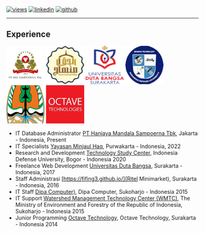   [![views](https://hits.seeyoufarm.com/api/count/incr/badge.svg?url=https%3A%2F%2Fgithub.com%2Fhoward-haowen%2Fhoward-haowen.github.io&count_bg=%2367E805&title_bg=%23555555&icon=grav.svg&icon_color=%2367E805&title=Visitors&edge_flat=false)](https://hits.seeyoufarm.com) [![linkedin](https://img.shields.io/badge/View-My_LinkedIn-0A66C2?style=flat&logo=linkedin&logoColor=white)](https://www.linkedin.com/in/fifing/) [![github](https://img.shields.io/badge/View_My_GitHub-181717?style=flat-square&logo=github&logoColor=white)](https://github.com/fifing3/) 

---
## Experience
<img width="100" height="100" src="https://github.com/fifing3/fifing3.github.io/raw/master/images/sampoerna.png">
<img width="100" height="100" src="https://github.com/fifing3/fifing3.github.io/raw/master/images/mh.png">
<img width="100" height="100" src="https://github.com/fifing3/fifing3.github.io/raw/master/images/udb.png">
<img width="100" height="100" src="https://github.com/fifing3/fifing3.github.io/raw/master/images/tekin.png">
<img width="100" height="100" src="https://github.com/fifing3/fifing3.github.io/raw/master/images/klh.png">
<img width="100" height="100" src="https://github.com/fifing3/fifing3.github.io/raw/master/images/octave.png">


- IT Database Administrator [PT Hanjaya Mandala Sampoerna Tbk](https://www.sampoerna.com/), Jakarta - Indonesia, Present
- IT Specialists [Yayasan Minjaul Haq](https://minhajulhaq.sch.id/), Purwakarta - Indonesia, 2022
- Research and Development [Technology Study Center](https://www.idu.ac.id/), Indonesia Defense University, Bogor - Indonesia 2020
- Freelance Web Development [Universitas Duta Bangsa](https://udb.ac.id/), Surakarta - Indonesia, 2017
- Staff Administrasi [https://fifing3.github.io/](Ritel Minimarket), Surakarta - Indonesia, 2016
- IT Staff [Dipa Computer)](https://fifing3.github.io/), Dipa Computer, Sukoharjo - Indonesia 2015
- IT Support [Watershed Management Technology Center (WMTC)](http://ppid.menlhk.go.id/), The Ministry of Environment and Forestry of the Republic of Indonesia, Sukoharjo - Indonesia 2015
- Junior Programming [Octave Technology](https://fifing3.github.io/), Octave Technology, Surakarta - Indonesia 2014




<!-- Remove above link if you don't want to attibute 
<p style="font-size:11px">Page template forked from <a href="https://github.com/evanca/quick-portfolio">evanca</a></p>
-->
